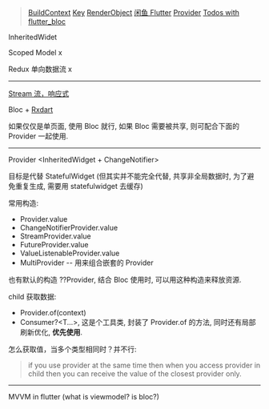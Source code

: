 
> [BuildContext](https://juejin.im/post/5c665cb651882562914ec153)
> [Key](https://juejin.im/post/5ca2152f6fb9a05e1a7a9a26)
> [RenderObject](https://book.flutterchina.club/chapter14/render_object.html)
> [闲鱼 Flutter](https://www.yuque.com/xytech/flutter)
> [Provider](https://juejin.im/post/5d00a84fe51d455a2f22023f)
> [Todos with flutter_bloc](https://medium.com/flutter-community/firestore-todos-with-flutter-bloc-7b2d5fadcc80)


InheritedWidet

Scoped Model <InheritedWidget> x

Redux 单向数据流 x

---------------------------------------

[Stream 流，响应式](https://juejin.im/post/5cc2acf86fb9a0321f042041#heading-4)

Bloc + [Rxdart](https://mcxiaoke.gitbooks.io/rxdocs/content/)

如果仅仅是单页面, 使用 Bloc 就行, 如果 Bloc 需要被共享, 则可配合下面的 Provider 一起使用.

---------------------------------------

Provider <InheritedWidget + ChangeNotifier>

目标是代替 StatefulWidget (但其实并不能完全代替, 共享非全局数据时, 为了避免重复生成, 需要用 statefulwidget 去缓存)

常用构造:

- Provider<T>.value
- ChangeNotifierProvider<T>.value
- StreamProvider<T>.value
- FutureProvider<T>.value
- ValueListenableProvider<T>.value
- MultiProvider -- 用来组合嵌套的 Provider

也有默认的构造 ??Provider<T>, 结合 Bloc 使用时, 可以用这种构造来释放资源.

child 获取数据:

- Provider.of<T>(context)
- Consumer?<T...>, 这是个工具类, 封装了 Provider.of 的方法, 同时还有局部刷新优化, **优先使用**.

怎么获取值，当多个类型相同时？并不行:

> if you use provider at the same time then when you access provider in child then you can receive the value of the closest provider only.

---------------------------------------

MVVM in flutter (what is viewmodel? is bloc?)
